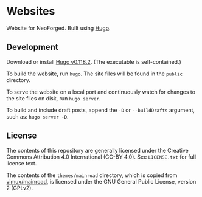 # Websites

Website for NeoForged. Built using [Hugo](https://gohugo.io/).

## Development

Download or install [Hugo v0.118.2](https://github.com/gohugoio/hugo/releases/tag/v0.118.2). (The executable is self-contained.)

To build the website, run `hugo`. The site files will be found in the `public` directory.

To serve the website on a local port and continuously watch for changes to the site files on disk, run `hugo server`.

To build and include draft posts, append the `-D` or `--buildDrafts` argument, such as: `hugo server -D`.

## License

The contents of this repository are generally licensed under the Creative Commons Attribution 4.0 International (CC-BY 4.0). See `LICENSE.txt` for full license text.

The contents of the `themes/mainroad` directory, which is copied from [vimux/mainroad](https://github.com/Vimux/mainroad), is licensed under the GNU General Public License, version 2 (GPLv2).
